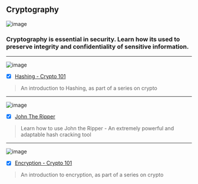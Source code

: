 ## Cryptography

![image](https://user-images.githubusercontent.com/51442719/172025579-25ee182c-b123-437e-b257-5596e68ebeb8.png)

### Cryptography is essential in security. Learn how its used to preserve integrity and confidentiality of sensitive information.

---

![image](https://user-images.githubusercontent.com/51442719/172149559-6bdd2e60-1e84-40fe-ab03-9f7d2f5f93d2.png)
- [x] [Hashing - Crypto 101](https://tryhackme.com/room/hashingcrypto101)
> An introduction to Hashing, as part of a series on crypto

---

![image](https://user-images.githubusercontent.com/51442719/172149525-1e5cadd6-ca8b-457a-b19e-b767549d7124.png)
- [x] [John The Ripper](https://tryhackme.com/room/johntheripper0)
> Learn how to use John the Ripper - An extremely powerful and adaptable hash cracking tool
  
---
 
![image](https://user-images.githubusercontent.com/51442719/172149395-d4648ee5-4264-4598-9319-b43bda4b5b06.png)
- [x] [Encryption - Crypto 101](https://tryhackme.com/room/encryptioncrypto101)
> An introduction to encryption, as part of a series on crypto
